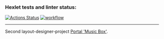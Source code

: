 ### Hexlet tests and linter status:
[![Actions Status](https://github.com/dotADmit/layout-designer-project-lvl2/workflows/hexlet-check/badge.svg)](https://github.com/dotADmit/layout-designer-project-lvl2/actions)
[![workflow](https://github.com/dotADmit/layout-designer-project-lvl2/actions/workflows/htmlcss.yml/badge.svg)](https://github.com/dotADmit/layout-designer-project-lvl2/actions)
***
Second layout-designer-project [Portal 'Music Box'](https://lp2-annwin.surge.sh/).